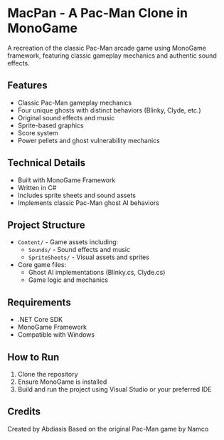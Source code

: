 # MacPan - A Pac-Man Clone in MonoGame

A recreation of the classic Pac-Man arcade game using MonoGame framework, featuring classic gameplay mechanics and authentic sound effects.

## Features

- Classic Pac-Man gameplay mechanics
- Four unique ghosts with distinct behaviors (Blinky, Clyde, etc.)
- Original sound effects and music
- Sprite-based graphics
- Score system
- Power pellets and ghost vulnerability mechanics

## Technical Details

- Built with MonoGame Framework
- Written in C#
- Includes sprite sheets and sound assets
- Implements classic Pac-Man ghost AI behaviors

## Project Structure

- `Content/` - Game assets including:
  - `Sounds/` - Sound effects and music
  - `SpriteSheets/` - Visual assets and sprites
- Core game files:
  - Ghost AI implementations (Blinky.cs, Clyde.cs)
  - Game logic and mechanics

## Requirements

- .NET Core SDK
- MonoGame Framework
- Compatible with Windows

## How to Run

1. Clone the repository
2. Ensure MonoGame is installed
3. Build and run the project using Visual Studio or your preferred IDE

## Credits

Created by Abdiasis
Based on the original Pac-Man game by Namco
